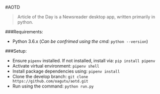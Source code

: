 #AOTD

>Article of the Day is a Newsreader desktop app, written primarily in python.

###Requirements:
- Python 3.6.x (*Can be confrimed using the cmd:* ```python --version```)

###Setup:

- Ensure ```pipenv``` installed. If not installed, install via: ```pip install pipenv```
- Activate virtual environment: ```pipenv shell```
- Install package dependencies using: ```pipenv install```
- Clone the develop branch: ```git clone https://github.com/oagutu/aotd.git```
- Run using the command: ```python run.py``` 
